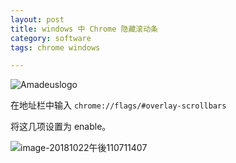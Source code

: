 ```yaml
---
layout: post
title: windows 中 Chrome 隐藏滚动条
category: software
tags: chrome windows

---
```


![Amadeuslogo](https://cdn.kelu.org/blog/tags/google.jpg)

在地址栏中输入 `chrome://flags/#overlay-scrollbars` 

将这几项设置为 enable。

![image-20181022午後110711407](https://cdn.kelu.org/blog/tags/scrollbars.png)